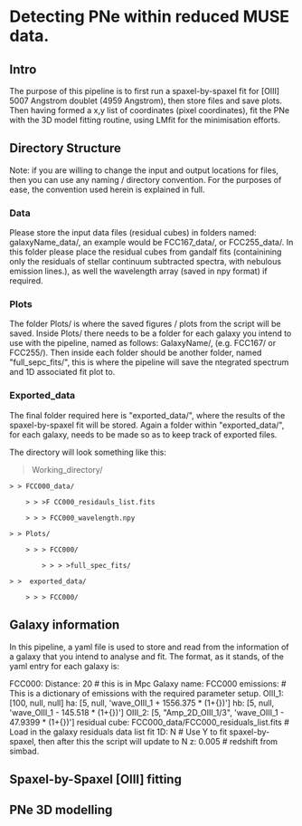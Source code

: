 # Detecting PNe within reduced MUSE data.

## Intro

The purpose of this pipeline is to first run a spaxel-by-spaxel fit for [OIII] 5007 Angstrom doublet (4959 Angstrom), then store files and save plots. Then having formed a x,y list of coordinates (pixel coordinates), fit the PNe with the 3D model fitting routine, using LMfit for the minimisation efforts.

## Directory Structure
Note: if you are willing to change the input and output locations for files, then you can use any naming / directory convention. For the purposes of ease, the convention used herein is explained in full.

### Data
Please store the input data files (residual cubes) in folders named: galaxyName_data/, an example would be FCC167_data/, or FCC255_data/. In this folder please place the residual cubes from gandalf fits (containining only the residuals of stellar continuum subtracted spectra, with nebulous emission lines.), as well the wavelength array (saved in npy format) if required.

### Plots
The folder Plots/ is where the saved figures / plots from the script will be saved. Inside Plots/ there needs to be a folder for each galaxy you intend to use with the pipeline, named as follows: GalaxyName/, (e.g. FCC167/ or FCC255/). Then inside each folder should be another folder, named "full_sepc_fits/", this is where the pipeline will save the ntegrated spectrum and 1D associated fit plot to.

### Exported_data
The final folder required here is "exported_data/", where the results of the spaxel-by-spaxel fit will be stored. Again a folder within "exported_data/", for each galaxy, needs to be made so as to keep track of exported files.

The directory will look something like this:

> Working_directory/

    > > FCC000_data/
    
        > > >F CC000_residauls_list.fits
        
        > > > FCC000_wavelength.npy
        
    > > Plots/
    
        > > > FCC000/
        
            > > > >full_spec_fits/
            
    > >  exported_data/
    
        > > > FCC000/
        

## Galaxy information
In this pipeline, a yaml file is used to store and read from the information of a galaxy that you intend to analyse and fit.
The format, as it stands, of the yaml entry for each galaxy is:

FCC000:
    Distance: 20 # this is in Mpc
    Galaxy name: FCC000
    emissions: # This is a dictionary of emissions with the required parameter setup.
        OIII_1: [100, null, null]
        ha: [5, null, 'wave_OIII_1 + 1556.375 * (1+{})']
        hb: [5, null, 'wave_OIII_1 - 145.518 * (1+{})']
        OIII_2: [5, "Amp_2D_OIII_1/3", 'wave_OIII_1 - 47.9399 * (1+{})']
    residual cube: FCC000_data/FCC000_residuals_list.fits # Load in the galaxy residuals data list
    fit 1D: N # Use Y to fit spaxel-by-spaxel, then after this the script will update to N
    z: 0.005 # redshift from simbad.

## Spaxel-by-Spaxel [OIII] fitting



## PNe 3D modelling
